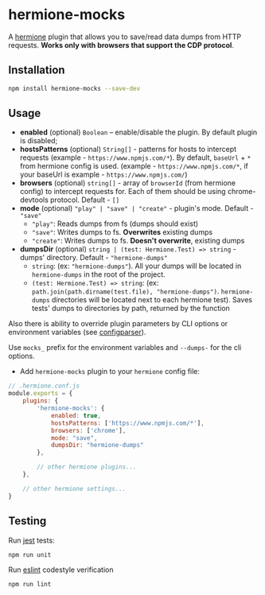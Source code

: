 # hermione-mocks

A [hermione](https://github.com/gemini-testing/hermione) plugin that allows you to save/read data dumps from HTTP requests. **Works only with browsers that support the CDP protocol**.

## Installation

```bash
npm install hermione-mocks --save-dev
```

## Usage

* **enabled** (optional) `Boolean` – enable/disable the plugin. By default plugin is disabled;
* **hostsPatterns** (optional) `String[]` - patterns for hosts to intercept requests (example - `https://www.npmjs.com/*`). By default, `baseUrl` + `*` from hermione config is used. (example - `https://www.npmjs.com/*`, if your baseUrl is example - `https://www.npmjs.com/`)
* **browsers** (optional) `string[]` - array of `browserId` (from hermione config) to intercept requests for. Each of them should be using chrome-devtools protocol. Default - `[]`
* **mode** (optional) `"play" | "save" | "create"` - plugin's mode. Default - `"save"`
   - `"play"`: Reads dumps from fs (dumps should exist) 
   - `"save"`: Writes dumps to fs. **Overwrites** existing dumps
   - `"create"`: Writes dumps to fs. **Doesn't overwrite**, existing dumps
* **dumpsDir** (optional) `string | (test: Hermione.Test) => string` -  dumps' directory. Default - `"hermione-dumps"`
   - `string`: (ex: `"hermione-dumps"`). All your dumps will be located in `hermione-dumps` in the root of the project.
   - `(test: Hermione.Test) => string`: (ex: `path.join(path.dirname(test.file), "hermione-dumps")`. `hermione-dumps` directories will be located next to each hermione test). Saves tests' dumps to directories by path, returned by the function

Also there is ability to override plugin parameters by CLI options or environment variables (see [configparser](https://github.com/gemini-testing/configparser)).

Use `mocks_` prefix for the environment variables and `--dumps-` for the cli options.

* Add `hermione-mocks` plugin to your `hermione` config file:
```js
// .hermione.conf.js
module.exports = {
    plugins: {
        'hermione-mocks': {
            enabled: true,
            hostsPatterns: ['https://www.npmjs.com/*'],
            browsers: ['chrome'],
            mode: "save",
            dumpsDir: "hermione-dumps"
        },

        // other hermione plugins...
    },

    // other hermione settings...
}
```

## Testing

Run [jest](https://jestjs.io) tests:
```bash
npm run unit
```

Run [eslint](http://eslint.org) codestyle verification
```bash
npm run lint
```

